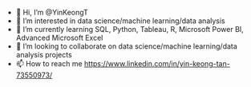 - 👋 Hi, I’m @YinKeongT
- 👀 I’m interested in data science/machine learning/data analysis
- 🌱 I’m currently learning SQL, Python, Tableau, R, Microsoft Power BI, Advanced Microsoft Excel
- 💞️ I’m looking to collaborate on data science/machine learning/data analysis projects
- 📫 How to reach me https://www.linkedin.com/in/yin-keong-tan-73550973/

<!---
YinKeongT/YinKeongT is a ✨ special ✨ repository because its `README.md` (this file) appears on your GitHub profile.
You can click the Preview link to take a look at your changes.
--->
